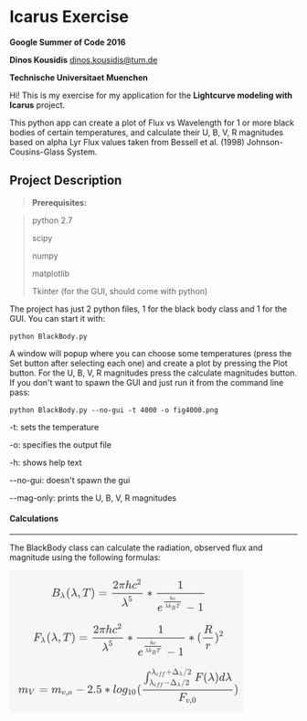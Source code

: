 Icarus Exercise
===================
**Google Summer of Code 2016**

**Dinos Kousidis** <dinos.kousidis@tum.de>

**Technische Universitaet Muenchen**

Hi! This is my exercise for my application for the __Lightcurve modeling with Icarus__ project.

This python app can create a plot of Flux vs Wavelength for 1 or more black bodies of certain temperatures, and calculate their U, B, V, R magnitudes based on alpha Lyr Flux values taken from Bessell et al. (1998) Johnson-Cousins-Glass System.

Project Description
-------------
> **Prerequisites:**

> python 2.7
>
> scipy 
>
> numpy
>
> matplotlib
>
> Tkinter (for the GUI, should come with python)

The project has just 2 python files, 1 for the black body class and 1 for the GUI.
You can start it with:  
```
python BlackBody.py
```

A window will popup where you can choose some temperatures (press the Set button after selecting each one)
and create a plot by pressing the Plot button.
For the U, B, V, R magnitudes press the calculate magnitudes button.
If you don't want to spawn the GUI and just run it from the command line pass:
```
python BlackBody.py --no-gui -t 4000 -o fig4000.png
```

-t: sets the temperature

-o: specifies the output file

-h: shows help text

--no-gui: doesn't spawn the gui

--mag-only: prints the U, B, V, R magnitudes

#### Calculations
-------------

The BlackBody class can calculate the radiation, observed flux and magnitude using the following formulas:

![alt tag](https://github.com/dinosk/icarus-exercise/blob/master/equation.png)
